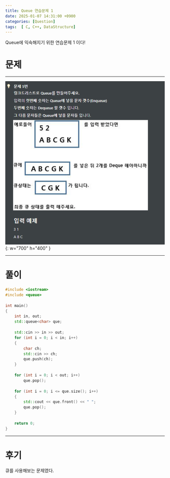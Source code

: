 ```yaml
---
title: Queue 연습문제 1
date: 2025-01-07 14:31:00 +0900
categories: [Question]  
tags:  [ C, C++, DataStructure]
---
```


Queue에 익숙해지기 위한 연습문제 1 이다!

# 문제   
---------------------------------------

![Desktop View](/assets/img/Queue1.png){: w="700" h="400" }
    
---------------------------------------

# 풀이

```c++
#include <iostream>
#include <queue>

int main()
{
    int in, out;
    std::queue<char> que;
    
    std::cin >> in >> out;
    for (int i = 0; i < in; i++)
    {
        char ch;
        std::cin >> ch;
        que.push(ch);
    }
    
    for (int i = 0; i < out; i++)
        que.pop();
    
    for (int i = 0; i <= que.size(); i++)
    {
        std::cout << que.front() << " ";
        que.pop();
    }
    
    return 0;
}
```

---------------------------------------

# 후기

큐를 사용해보는 문제였다.
